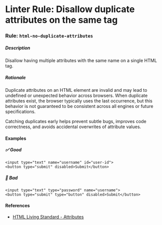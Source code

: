 # Linter Rule: Disallow duplicate attributes on the same tag

### Rule: `html-no-duplicate-attributes`

##### Description

Disallow having multiple attributes with the same name on a single HTML tag.

##### Rationale

Duplicate attributes on an HTML element are invalid and may lead to undefined or unexpected behavior across browsers. When duplicate attributes exist, the browser typically uses the last occurrence, but this behavior is not guaranteed to be consistent across all engines or future specifications.

Catching duplicates early helps prevent subtle bugs, improves code correctness, and avoids accidental overwrites of attribute values.

#### Examples

##### ✅ Good

```html+erb
<input type="text" name="username" id="user-id">
<button type="submit" disabled>Submit</button>
```

##### 🚫 Bad

```html+erb
<input type="text" type="password" name="username">
<button type="submit" type="button" disabled>Submit</button>
```

#### References

* [HTML Living Standard - Attributes](https://html.spec.whatwg.org/multipage/syntax.html#attributes-2)
